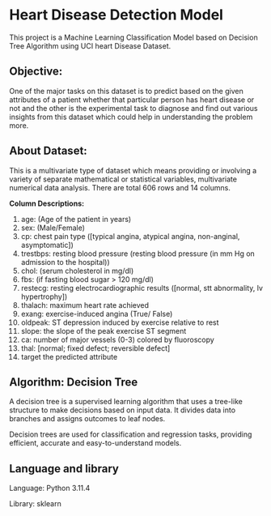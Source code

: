 
# Heart Disease Detection Model

This project is a Machine Learning Classification Model based on Decision Tree Algorithm using UCI heart Disease Dataset.


## Objective:
One of the major tasks on this dataset is to predict based on the given attributes of a patient whether that particular person has heart disease or not and the other is the experimental task to diagnose and find out various insights from this dataset which could help in understanding the problem more.

## About Dataset:
This is a multivariate type of dataset which means providing or involving a variety of separate mathematical or statistical variables, multivariate numerical data analysis. There are total 606 rows and 14 columns.

**Column Descriptions:**
1. age: (Age of the patient in years)
2. sex: (Male/Female)
3. cp: chest pain type ([typical angina, atypical angina, non-anginal, asymptomatic])
4. trestbps: resting blood pressure (resting blood pressure (in mm Hg on admission to the hospital))
5. chol: (serum cholesterol in mg/dl)
6. fbs: (if fasting blood sugar > 120 mg/dl)
7. restecg: resting electrocardiographic results ([normal, stt abnormality, lv hypertrophy])
8. thalach: maximum heart rate achieved
9. exang: exercise-induced angina (True/ False)
10. oldpeak: ST depression induced by exercise relative to rest
11. slope: the slope of the peak exercise ST segment
12. ca: number of major vessels (0-3) colored by fluoroscopy
13. thal: [normal; fixed defect; reversible defect]
14. target the predicted attribute


## Algorithm: Decision Tree
A decision tree is a supervised learning algorithm that uses a tree-like structure to make decisions based on input data. It divides data into branches and assigns outcomes to leaf nodes.

Decision trees are used for classification and regression tasks, providing efficient, accurate and easy-to-understand models.


## Language and library
Language: Python 3.11.4

Library: sklearn
